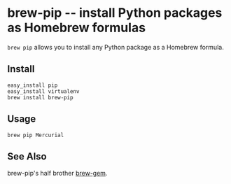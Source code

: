 brew-pip -- install Python packages as Homebrew formulas
=====================================================

`brew pip` allows you to install any Python package as a Homebrew formula.

Install
-------

    easy_install pip
    easy_install virtualenv
    brew install brew-pip

Usage
-----

    brew pip Mercurial

See Also
--------

brew-pip's half brother [brew-gem](https://github.com/josh/brew-gem).
